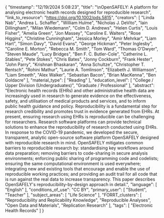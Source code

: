 {
    "timestamp": "12/19/2024 5:08:23",
    "title": "\nOpenSAFELY: A platform for analysing electronic health records designed for reproducible research",
    "link_to_resource": "https://doi.org/10.1002/pds.5815",
    "creators": [
        "Linda Nab",
        "Andrea L. Schaffer",
        "William Hulme",
        "Nicholas J. DeVito",
        "Iain Dillingham",
        "Milan Wiedemann",
        "Colm D. Andrews",
        "Helen Curtis",
        "Louis Fisher",
        "Amelia Green",
        "Jon Massey",
        "Caroline E. Walters",
        "Rose Higgins",
        "Christine Cunningham",
        "Jessica Morley",
        "Amir Mehrkar",
        "Liam Hart",
        "Simon Davy",
        "David Evans",
        "George Hickman",
        "Peter Inglesby",
        "Caroline E. Morton",
        "Rebecca M. Smith",
        "Tom Ward",
        "Thomas O'Dwyer",
        "Steven Maude",
        "Lucy Bridges",
        "Ben F. C. Butler-Cole",
        "Catherine L. Stables",
        "Pete Stokes",
        "Chris Bates",
        "Jonny Cockburn",
        "Frank Hester",
        "John Parry",
        "Krishnan Bhaskaran",
        "Anna Schultze",
        "Christopher T. Rentsch",
        "Rohini Mathur",
        "Laurie A. Tomlinson",
        "Elizabeth J. Williamson",
        "Liam Smeeth",
        "Alex Walker",
        "Sebastian Bacon",
        "Brian MacKenna",
        "Ben Goldacre"
    ],
    "material_type": [
        "Reading"
    ],
    "education_level": [
        "College / Upper Division (Undergraduates)",
        "Graduate / Professional"
    ],
    "abstract": "Electronic health records (EHRs) and other administrative health data are increasingly used in research to generate evidence on the effectiveness, safety, and utilisation of medical products and services, and to inform public health guidance and policy. Reproducibility is a fundamental step for research credibility and promotes trust in evidence generated from EHRs. At present, ensuring research using EHRs is reproducible can be challenging for researchers. Research software platforms can provide technical solutions to enhance the reproducibility of research conducted using EHRs. In response to the COVID-19 pandemic, we developed the secure, transparent, analytic open-source software platform OpenSAFELY designed with reproducible research in mind. OpenSAFELY mitigates common barriers to reproducible research by: standardising key workflows around data preparation; removing barriers to code-sharing in secure analysis environments; enforcing public sharing of programming code and codelists; ensuring the same computational environment is used everywhere; integrating new and existing tools that encourage and enable the use of reproducible working practices; and providing an audit trail for all code that is run against the real data to increase transparency. This paper describes OpenSAFELY's reproducibility-by-design approach in detail.",
    "language": [
        "English"
    ],
    "conditions_of_use": "CC BY",
    "primary_user": [
        "Student",
        "Teacher"
    ],
    "subject_areas": [
        "Life Science"
    ],
    "FORRT_clusters": [
        "Reproducibility and Replicability Knowledge",
        "Reproducible Analyses",
        "Open Data and Materials",
        "Replication Research"
    ],
    "tags": [
        "Electronic Health Records"
    ]
}